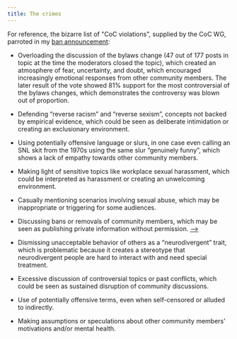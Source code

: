 ```yaml
---
title: The crimes
---
```


For reference, the bizarre list of "CoC violations", supplied by the CoC WG, parroted in my [ban announcement](https://discuss.python.org/t/three-month-suspension-for-a-core-developer/60250):

- Overloading the discussion of the bylaws change (47 out of 177 posts in topic at the time the moderators closed the topic), which created an atmosphere of fear, uncertainty, and doubt, which encouraged increasingly emotional responses from other community members. The later result of the vote showed 81% support for the most controversial of the bylaws changes, which demonstrates the controversy was blown out of proportion.

- Defending “reverse racism” and “reverse sexism”, concepts not backed by empirical evidence, which could be seen as deliberate intimidation or creating an exclusionary environment.

- Using potentially offensive language or slurs, in one case even calling an SNL skit from the 1970s using the same slur “genuinely funny”, which shows a lack of empathy towards other community members.

- Making light of sensitive topics like workplace sexual harassment, which could be interpreted as harassment or creating an unwelcoming environment.

- Casually mentioning scenarios involving sexual abuse, which may be inappropriate or triggering for some audiences.

- Discussing bans or removals of community members, which may be seen as publishing private information without permission. [&#x27F6;](ban_qa#crimeAnon)

- Dismissing unacceptable behavior of others as a “neurodivergent” trait, which is problematic because it creates a stereotype that neurodivergent people are hard to interact with and need special treatment.

- Excessive discussion of controversial topics or past conflicts, which could be seen as sustained disruption of community discussions.

- Use of potentially offensive terms, even when self-censored or alluded to indirectly.

- Making assumptions or speculations about other community members’ motivations and/or mental health.
